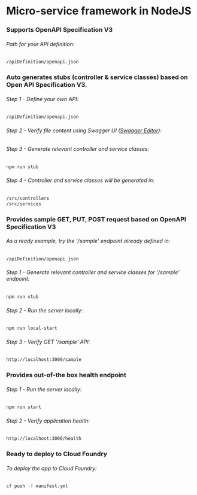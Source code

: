 # Micro-service framework in NodeJS

### Supports OpenAPI Specification V3
###### Path for your API definition:
```bash
/apiDefinition/openapi.json
```
### Auto generates stubs (controller & service classes) based on Open API Specification V3.
###### Step 1 - Define your own API:
```bash
/apiDefinition/openapi.json
```
###### Step 2 - Verify file content using Swagger UI ([Swagger Editor](https://editor.swagger.io/)):
###### Step 3 - Generate relevant controller and service classes:
```bash
npm run stub
```
###### Step 4 - Controller and service classes will be generated in:
```bash
/src/controllers
/src/services
```
### Provides sample GET, PUT, POST request based on OpenAPI Specification V3
###### As a ready example, try the '/sample' endpoint already defined in: 
```bash
/apiDefinition/openapi.json
```
###### Step 1 - Generate relevant controller and service classes for '/sample' endpoint:
```bash
npm run stub
```
###### Step 2 - Run the server locally:
```bash
npm run local-start
```
###### Step 3 - Verify GET '/sample' API:
```bash
http://localhost:3000/sample
```
### Provides out-of-the box health endpoint
###### Step 1 - Run the server locally:
```bash
npm run start
```
###### Step 2 - Verify application health:
```bash
http://localhost:3000/health
```
### Ready to deploy to Cloud Foundry
###### To deploy the app to Cloud Foundry:
```bash
cf push -f manifest.yml
```

